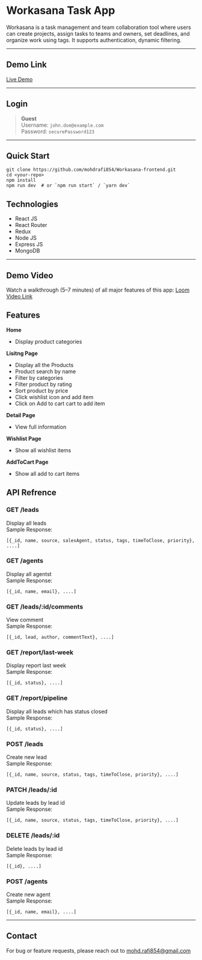 # Workasana Task App


Workasana is a task management and team collaboration tool where users can create projects, assign tasks to teams and owners, set deadlines, and organize work using tags. It supports authentication, dynamic filtering.

---

## Demo Link

[Live Demo](https://workasana-task.vercel.app)

---


## Login
> **Guest** <br>
> Username: `john.doe@example.com` <br>
> Password: `securePassword123`
----



## Quick Start
```
git clone https://github.com/mohdrafi854/Workasana-frontend.git
cd <your-repo>
npm install
npm run dev  # or `npm run start` / `yarn dev`
```

## Technologies
- React JS
- React Router
- Redux
- Node JS
- Express JS
- MongoDB
---

## Demo Video
Watch a walkthrough (5–7 minutes) of all major features of this app: [Loom Video Link]()

## Features
**Home**
- Display product categories

**Lisitng Page**
- Display all the Products
- Product search by name
- Filter by categories
- Filter product by rating
- Sort product by price 
- Click wishlist icon and add item
- Click on Add to cart cart to add item

**Detail Page**
- View full information

**Wishlist Page**
- Show all wishlist items

**AddToCart Page**
- Show all add to cart items

## API Refrence

### **GET /leads**<br>
Display all leads<br>
Sample Response:<br>
```
[{_id, name, source, salesAgent, status, tags, timeToClose, priority}, ....]
```

### **GET /agents**<br>
Display all agentst<br>
Sample Response:<br>
```
[{_id, name, email}, ....]
```

### **GET /leads/:id/comments**<br>
View comment<br>
Sample Response:<br>
```
[{_id, lead, author, commentText}, ....]
```

### **GET /report/last-week**<br>
Display report last week<br>
Sample Response:<br>
```
[{_id, status}, ....]
```

### **GET /report/pipeline**<br>
Display all leads which has status closed<br>
Sample Response:<br>
```
[{_id, status}, ....]
```

### **POST /leads**<br>
Create new lead<br>
Sample Response:<br>
```
[{_id, name, source, status, tags, timeToClose, priority}, ....]
```

### **PATCH /leads/:id**<br>
Update leads by lead id<br>
Sample Response:<br>
```
[{_id, name, source, status, tags, timeToClose, priority}, ....]
```

### **DELETE /leads/:id**<br>
Delete leads by lead id<br>
Sample Response:<br>
```
[{_id}, ....]
```

### **POST /agents**<br>
Create new agent<br>
Sample Response:<br>
```
[{_id, name, email}, ....]
```
---

## Contact
For bug or feature requests, please reach out to mohd.rafi854@gmail.com
